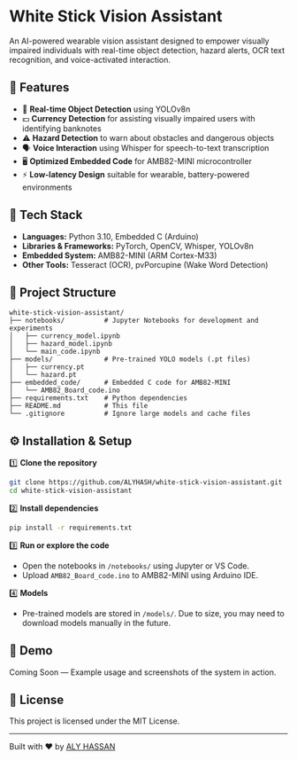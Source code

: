 
# White Stick Vision Assistant

An AI-powered wearable vision assistant designed to empower visually impaired individuals with real-time object detection, hazard alerts, OCR text recognition, and voice-activated interaction.

## 📌 Features
- 🎯 **Real-time Object Detection** using YOLOv8n
- 💵 **Currency Detection** for assisting visually impaired users with identifying banknotes
- ⚠️ **Hazard Detection** to warn about obstacles and dangerous objects
- 🗣️ **Voice Interaction** using Whisper for speech-to-text transcription
- 🖥️ **Optimized Embedded Code** for AMB82-MINI microcontroller
- ⚡ **Low-latency Design** suitable for wearable, battery-powered environments

## 🚀 Tech Stack
- **Languages:** Python 3.10, Embedded C (Arduino)
- **Libraries & Frameworks:** PyTorch, OpenCV, Whisper, YOLOv8n
- **Embedded System:** AMB82-MINI (ARM Cortex-M33)
- **Other Tools:** Tesseract (OCR), pvPorcupine (Wake Word Detection)

## 📂 Project Structure
```
white-stick-vision-assistant/
├── notebooks/          # Jupyter Notebooks for development and experiments
│   ├── currency_model.ipynb
│   ├── hazard_model.ipynb
│   └── main_code.ipynb
├── models/             # Pre-trained YOLO models (.pt files)
│   ├── currency.pt
│   └── hazard.pt
├── embedded_code/      # Embedded C code for AMB82-MINI
│   └── AMB82_Board_code.ino
├── requirements.txt    # Python dependencies
├── README.md           # This file
└── .gitignore          # Ignore large models and cache files
```

## ⚙️ Installation & Setup
1️⃣ **Clone the repository**
```bash
git clone https://github.com/ALYHASH/white-stick-vision-assistant.git
cd white-stick-vision-assistant
```

2️⃣ **Install dependencies**
```bash
pip install -r requirements.txt
```

3️⃣ **Run or explore the code**
- Open the notebooks in `/notebooks/` using Jupyter or VS Code.
- Upload `AMB82_Board_code.ino` to AMB82-MINI using Arduino IDE.

4️⃣ **Models**
- Pre-trained models are stored in `/models/`. Due to size, you may need to download models manually in the future.

## 📸 Demo
Coming Soon — Example usage and screenshots of the system in action.

## 📜 License
This project is licensed under the MIT License.

---

Built with ❤️ by [ALY HASSAN](https://github.com/ALYHASH)
